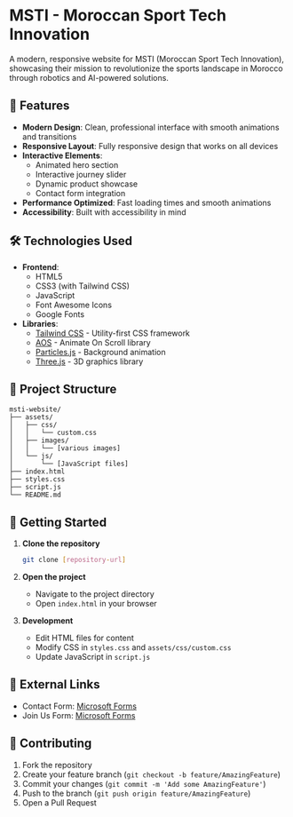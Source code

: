 # MSTI - Moroccan Sport Tech Innovation

A modern, responsive website for MSTI (Moroccan Sport Tech Innovation), showcasing their mission to revolutionize the sports landscape in Morocco through robotics and AI-powered solutions.

## 🚀 Features

- **Modern Design**: Clean, professional interface with smooth animations and transitions
- **Responsive Layout**: Fully responsive design that works on all devices
- **Interactive Elements**: 
  - Animated hero section
  - Interactive journey slider
  - Dynamic product showcase
  - Contact form integration
- **Performance Optimized**: Fast loading times and smooth animations
- **Accessibility**: Built with accessibility in mind

## 🛠️ Technologies Used

- **Frontend**:
  - HTML5
  - CSS3 (with Tailwind CSS)
  - JavaScript
  - Font Awesome Icons
  - Google Fonts
- **Libraries**:
  - [Tailwind CSS](https://tailwindcss.com/) - Utility-first CSS framework
  - [AOS](https://michalsnik.github.io/aos/) - Animate On Scroll library
  - [Particles.js](https://vincentgarreau.com/particles.js/) - Background animation
  - [Three.js](https://threejs.org/) - 3D graphics library

## 📁 Project Structure

```
msti-website/
├── assets/
│   ├── css/
│   │   └── custom.css
│   ├── images/
│   │   └── [various images]
│   └── js/
│       └── [JavaScript files]
├── index.html
├── styles.css
├── script.js
└── README.md
```

## 🚀 Getting Started

1. **Clone the repository**
   ```bash
   git clone [repository-url]
   ```

2. **Open the project**
   - Navigate to the project directory
   - Open `index.html` in your browser

3. **Development**
   - Edit HTML files for content
   - Modify CSS in `styles.css` and `assets/css/custom.css`
   - Update JavaScript in `script.js`


## 🔗 External Links

- Contact Form: [Microsoft Forms](https://forms.office.com/r/GNmTBZmzrK)
- Join Us Form: [Microsoft Forms](https://forms.office.com/r/iLbQ17K4MA)

## 🤝 Contributing

1. Fork the repository
2. Create your feature branch (`git checkout -b feature/AmazingFeature`)
3. Commit your changes (`git commit -m 'Add some AmazingFeature'`)
4. Push to the branch (`git push origin feature/AmazingFeature`)
5. Open a Pull Request

#
